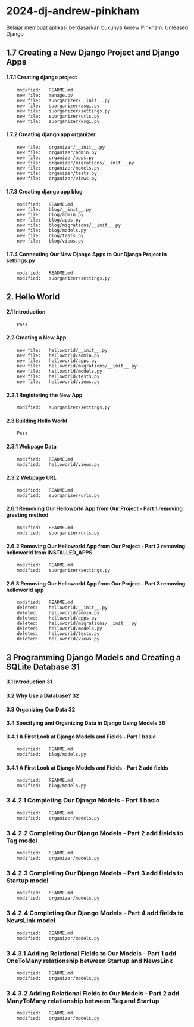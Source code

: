 # 2024-dj-andrew-pinkham
Belajar membuat aplikasi berdasarkan bukunya Anrew Pinkham: Unleased Django


## 1.7 Creating a New Django Project and Django Apps

#### 1.7.1 Creating django project

        modified:   README.md
        new file:   manage.py
        new file:   suorganizer/__init__.py
        new file:   suorganizer/asgi.py
        new file:   suorganizer/settings.py
        new file:   suorganizer/urls.py
        new file:   suorganizer/wsgi.py

#### 1.7.2 Creating django app organizer

        new file:   organizer/__init__.py
        new file:   organizer/admin.py
        new file:   organizer/apps.py
        new file:   organizer/migrations/__init__.py
        new file:   organizer/models.py
        new file:   organizer/tests.py
        new file:   organizer/views.py

#### 1.7.3 Creating django app blog

        modified:   README.md
        new file:   blog/__init__.py
        new file:   blog/admin.py
        new file:   blog/apps.py
        new file:   blog/migrations/__init__.py
        new file:   blog/models.py
        new file:   blog/tests.py
        new file:   blog/views.py

#### 1.7.4 Connecting Our New Django Apps to Our Django Project in settings.py

        modified:   README.md
        modified:   suorganizer/settings.py



## 2. Hello World

#### 2.1 Introduction

        Pass

#### 2.2 Creating a New App 

        new file:   helloworld/__init__.py
        new file:   helloworld/admin.py
        new file:   helloworld/apps.py
        new file:   helloworld/migrations/__init__.py
        new file:   helloworld/models.py
        new file:   helloworld/tests.py
        new file:   helloworld/views.py

#### 2.2.1 Registering the New App 

        modified:   suorganizer/settings.py

#### 2.3 Building Hello World

        Pass

#### 2.3.1 Webpage Data

        modified:   README.md
        modified:   helloworld/views.py

#### 2.3.2 Webpage URL

        modified:   README.md
        modified:   suorganizer/urls.py

#### 2.6.1 Removing Our Helloworld App from Our Project - Part 1 removing greeting method

        modified:   README.md
        modified:   suorganizer/urls.py

#### 2.6.2 Removing Our Helloworld App from Our Project - Part 2 removing helloworld from INSTALLED_APPS

        modified:   README.md
        modified:   suorganizer/settings.py

#### 2.6.3 Removing Our Helloworld App from Our Project - Part 3 removing helloworld app

        modified:   README.md
        deleted:    helloworld/__init__.py
        deleted:    helloworld/admin.py
        deleted:    helloworld/apps.py
        deleted:    helloworld/migrations/__init__.py
        deleted:    helloworld/models.py
        deleted:    helloworld/tests.py
        deleted:    helloworld/views.py


## 3 Programming Django Models and Creating a SQLite Database 31

#### 3.1 Introduction 31
#### 3.2 Why Use a Database? 32
#### 3.3 Organizing Our Data 32
#### 3.4 Specifying and Organizing Data in Django Using Models 36

#### 3.4.1 A First Look at Django Models and Fields - Part 1 basic

        modified:   README.md
        modified:   blog/models.py

#### 3.4.1 A First Look at Django Models and Fields - Part 2 add fields

        modified:   README.md
        modified:   blog/models.py

### 3.4.2.1 Completing Our Django Models - Part 1 basic

        modified:   README.md
        modified:   organizer/models.py

### 3.4.2.2 Completing Our Django Models - Part 2 add fields to Tag model

        modified:   README.md
        modified:   organizer/models.py

### 3.4.2.3 Completing Our Django Models - Part 3 add fields to Startup model

        modified:   README.md
        modified:   organizer/models.py

### 3.4.2.4 Completing Our Django Models - Part 4 add fields to NewsLink model

        modified:   README.md
        modified:   organizer/models.py


### 3.4.3.1 Adding Relational Fields to Our Models - Part 1 add OneToMany relationship between Startup and NewsLink

        modified:   README.md
        modified:   organizer/models.py


### 3.4.3.2 Adding Relational Fields to Our Models - Part 2 add ManyToMany relationship between Tag and Startup

        modified:   README.md
        modified:   organizer/models.py
